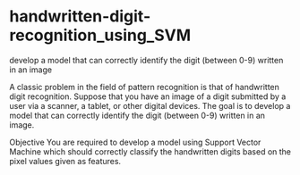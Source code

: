 # handwritten-digit-recognition_using_SVM
develop a model that can correctly identify the digit (between 0-9) written in an image

A classic problem in the field of pattern recognition is that of handwritten digit recognition. Suppose that you have an image of a digit submitted by a user via a scanner, a tablet, or other digital devices. The goal is to develop a model that can correctly identify the digit (between 0-9) written in an image. 

Objective
You are required to develop a model using Support Vector Machine which should correctly classify the handwritten digits based on the pixel values given as features.
